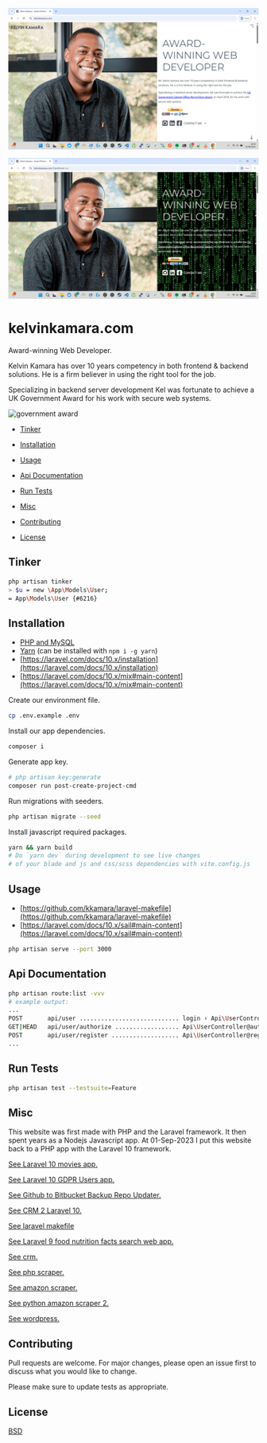 ![kelvinkamara.com-light.png](https://raw.githubusercontent.com/kkamara/useful/main/kelvinkamara.com-light.png)

![kelvinkamara.com-dark.png](https://raw.githubusercontent.com/kkamara/useful/main/kelvinkamara.com-dark.png)

# kelvinkamara.com

Award-winning Web Developer.

Kelvin Kamara has over 10 years competency in both frontend & backend solutions. He is a firm believer in using the right tool for the job.

Specializing in backend server development Kel was fortunate to achieve a UK Government Award for his work with secure web systems.

![government award](https://www.kelvinkamara.com/award.jpg)

* [Tinker](#tinker)

* [Installation](#installation)

* [Usage](#usage)

* [Api Documentation](#api-documentation)

* [Run Tests](#run-tests)

* [Misc](#misc)

* [Contributing](#contributing)

* [License](#license)

## Tinker

```bash
php artisan tinker
> $u = new \App\Models\User;
= App\Models\User {#6216}
```

## Installation

* [PHP and MySQL](https://www.apachefriends.org/download.html)
* [Yarn](https://yarnpkg.com/getting-started/install) (can be installed with `npm i -g yarn`)
* [https://laravel.com/docs/10.x/installation](https://laravel.com/docs/10.x/installation)
* [https://laravel.com/docs/10.x/mix#main-content](https://laravel.com/docs/10.x/mix#main-content)

Create our environment file.

```bash
cp .env.example .env
```

Install our app dependencies.

```bash
composer i
```

Generate app key.

```bash
# php artisan key:generate
composer run post-create-project-cmd
```

Run migrations with seeders.

```bash
php artisan migrate --seed
```

Install javascript required packages.

```bash
yarn && yarn build
# Do `yarn dev` during development to see live changes
# of your blade and js and css/scss dependencies with vite.config.js
```

## Usage

* [https://github.com/kkamara/laravel-makefile](https://github.com/kkamara/laravel-makefile)
* [https://laravel.com/docs/10.x/sail#main-content](https://laravel.com/docs/10.x/sail#main-content)

```bash
php artisan serve --port 3000
```

## Api Documentation

```bash
php artisan route:list -vvv
# example output:
...
POST       api/user ............................ login › Api\UserController@login
GET|HEAD   api/user/authorize .................. Api\UserController@authorizeUser
POST       api/user/register ................... Api\UserController@register
...
```

## Run Tests

```bash
php artisan test --testsuite=Feature
```

## Misc

This website was first made with PHP and the Laravel framework. It then spent years as a Nodejs Javascript app. At 01-Sep-2023 I put this website back to a PHP app with the Laravel 10 framework.

[See Laravel 10 movies app.](https://github.com/kkamara/movies)

[See Laravel 10 GDPR Users app.](https://github.com/kkamara/users-api-laravel-10-php-app-5)

[See Github to Bitbucket Backup Repo Updater.](https://github.com/kkamara/ghbbupdater)

[See CRM 2 Laravel 10.](https://github.com/kkamara/crm-2-laravel-10)

[See laravel makefile](https://github.com/kkamara/laravel-makefile)

[See Laravel 9 food nutrition facts search web app.](https://github.com/kkamara/food-nutrition-facts-search-web-app)

[See crm.](https://github.com/kkamara/crm)

[See php scraper.](https://github.com/kkamara/php-scraper)

[See amazon scraper.](https://github.com/kkamara/amazon-scraper)

[See python amazon scraper 2.](https://github.com/kkamara/selenium-py)

[See wordpress.](https://github.com/kkamara/wordpress)

## Contributing
Pull requests are welcome. For major changes, please open an issue first to discuss what you would like to change.

Please make sure to update tests as appropriate.

## License
[BSD](https://opensource.org/licenses/BSD-3-Clause)
